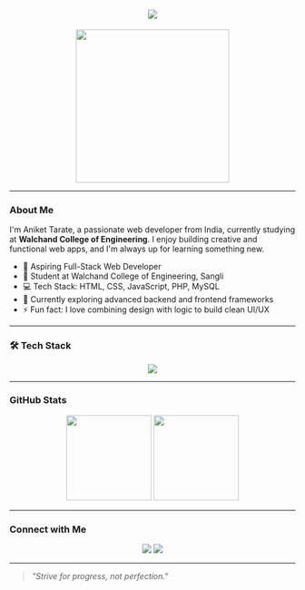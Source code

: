 <!-- Typing SVG Effect -->
<h1 align="center">
  <img src="https://readme-typing-svg.demolab.com/?lines=Hi,+I'm+Aniket+Tarate;Web+Developer+from+India;Student+at+Walchand+College&center=true&width=500&height=50">
</h1>

<p align="center">
  <img src="https://media.giphy.com/media/qgQUggAC3Pfv687qPC/giphy.gif" width="270" />
</p>

---

### About Me

I'm Aniket Tarate, a passionate web developer from India, currently studying at **Walchand College of Engineering**. I enjoy building creative and functional web apps, and I'm always up for learning something new.

- 🚀 Aspiring Full-Stack Web Developer  
- 🏫 Student at Walchand College of Engineering, Sangli  
- 💻 Tech Stack: HTML, CSS, JavaScript, PHP, MySQL  
- 🌱 Currently exploring advanced backend and frontend frameworks  
- ⚡ Fun fact: I love combining design with logic to build clean UI/UX  

---

### 🛠️ Tech Stack

<p align="center">
  <img src="https://skillicons.dev/icons?i=html,css,js,php,mysql,bootstrap,figma,git,github,vscode" />
</p>

---

### GitHub Stats

<p align="center">
  <img src="https://github-readme-stats.vercel.app/api?username=aniket-tarate&show_icons=true&theme=tokyonight" height="150" />
  <img src="https://github-readme-stats.vercel.app/api/top-langs/?username=aniket-tarate&layout=compact&theme=tokyonight" height="150"/>
</p>

---

### Connect with Me

<p align="center">
  <a href="https://www.linkedin.com/in/aniket-tarate-11b797265?utm_source=share&utm_campaign=share_via&utm_content=profile&utm_medium=android_app"><img src="https://img.shields.io/badge/LinkedIn-blue?style=for-the-badge&logo=linkedin" /></a>
  <a href="mailto:anikettarate@example.com"><img src="https://img.shields.io/badge/Email-D14836?style=for-the-badge&logo=gmail&logoColor=white" /></a>
</p>

---

> *"Strive for progress, not perfection."*

